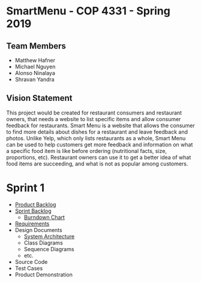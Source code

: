 # SmartMenu - COP 4331 - Spring 2019

## Team Members

- Matthew Hafner
- Michael Nguyen
- Alonso Ninalaya
- Shravan Yandra

## Vision Statement

This project would be created for restaurant consumers and restaurant owners, that needs a website to list specific items and allow consumer feedback for restaurants. Smart Menu is a website that allows the consumer to find more details about dishes for a restaurant and leave feedback and photos. Unlike Yelp, which only lists restaurants as a whole, Smart Menu can be used to help customers get more feedback and information on what a specific food item is like before ordering (nutritional facts, size, proportions, etc). Restaurant owners can use it to get a better idea of what food items are succeeding, and what is not as popular among customers.

# Sprint 1

- [Product Backlog](https://github.com/drhollander/COP4331_Sample/blob/master/sprint1/product_backlog.md)
- [Sprint Backlog](https://github.com/drhollander/COP4331_Sample/blob/master/sprint1/sprint_backlog.md)
  - [Burndown Chart](https://www.google.com/search?tbm=isch&q=sprint+burndown+chart&oq=sprint+burndown+chart)
- [Requirements](https://github.com/drhollander/COP4331_Sample/blob/master/sprint1/requirements.md)
- Design Documents
  - [System Architecture](https://github.com/drhollander/COP4331_Sample/blob/master/sprint1/architecture.md)
  - Class Diagrams
  - Sequence Diagrams
  - etc.
- Source Code
- Test Cases
- Product Demonstration
